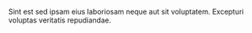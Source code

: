 Sint est sed ipsam eius laboriosam neque aut sit voluptatem. Excepturi voluptas veritatis repudiandae.